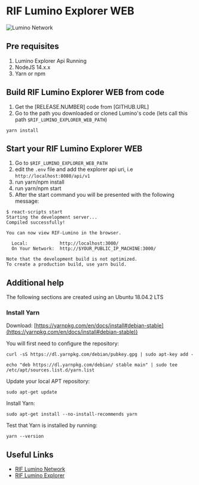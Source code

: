 # RIF Lumino Explorer WEB

![Lumino Network](Lumino.png?raw=true "RIF Lumino Network")

## Pre requisites

1. Lumino Explorer Api Running
2. NodeJS 14.x.x
2. Yarn or npm

## Build RIF Lumino Explorer WEB from code

1. Get the [RELEASE.NUMBER] code from [GITHUB.URL]
2. Go to the path you downloaded or cloned Lumino's code (lets call this path `$RIF_LUMINO_EXPLORER_WEB_PATH`)

```yarn install```

## Start your RIF Lumino Explorer WEB

1. Go to `$RIF_LUMINO_EXPLORER_WEB_PATH`
2. edit the `.env` file and add the explorer api uri, i.e `http://localhost:8080/api/v1`
3. run yarn/npm install
4. run yarn/npm start
5. After the start command you will be presented with the following message:

```
$ react-scripts start
Starting the development server...
Compiled successfully!

You can now view RIF-Lumino in the browser.

  Local:            http://localhost:3000/
  On Your Network:  http://$YOUR_PUBLIC_IP_MACHINE:3000/

Note that the development build is not optimized.
To create a production build, use yarn build.
```


## Additional help

The following sections are created using an Ubuntu 18.04.2 LTS


### Install Yarn

Download: [https://yarnpkg.com/en/docs/install#debian-stable](https://yarnpkg.com/en/docs/install#debian-stable))

You will first need to configure the repository:

``` curl -sS https://dl.yarnpkg.com/debian/pubkey.gpg | sudo apt-key add - ```
```
echo "deb https://dl.yarnpkg.com/debian/ stable main" | sudo tee /etc/apt/sources.list.d/yarn.list
```

Update your local APT repository:

```sudo apt-get update```

Install Yarn:

``````
sudo apt-get install --no-install-recommends yarn
``````

Test that Yarn is installed by running:

```
yarn --version
```

## Useful Links

* [RIF Lumino Network](https://www.rifos.org/rif-lumino-network/)
* [RIF Lumino Explorer](http://explorer.lumino.rifos.org/)
